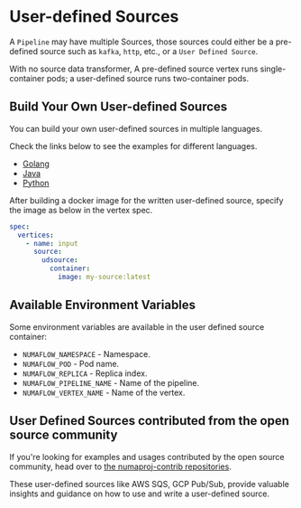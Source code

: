 # User-defined Sources

A `Pipeline` may have multiple Sources, those sources could either be a pre-defined source such as `kafka`, `http`, etc., or a `User Defined Source`.

With no source data transformer, A pre-defined source vertex runs single-container pods; a user-defined source runs two-container pods.

## Build Your Own User-defined Sources

You can build your own user-defined sources in multiple languages.

Check the links below to see the examples for different languages.

- [Golang](https://github.com/numaproj/numaflow-go/tree/main/pkg/sourcer/examples/simple_source/)
- [Java](https://github.com/numaproj/numaflow-java/tree/main/examples/src/main/java/io/numaproj/numaflow/examples/source/simple/)
- [Python](https://github.com/numaproj/numaflow-python/tree/main/examples/source/simple-source)

After building a docker image for the written user-defined source, specify the image as below in the vertex spec.

```yaml
spec:
  vertices:
    - name: input
      source:
        udsource:
          container:
            image: my-source:latest
```

## Available Environment Variables

Some environment variables are available in the user defined source container:

- `NUMAFLOW_NAMESPACE` - Namespace.
- `NUMAFLOW_POD` - Pod name.
- `NUMAFLOW_REPLICA` - Replica index.
- `NUMAFLOW_PIPELINE_NAME` - Name of the pipeline.
- `NUMAFLOW_VERTEX_NAME` - Name of the vertex.

## User Defined Sources contributed from the open source community

If you're looking for examples and usages contributed by the open source community, head over to [the numaproj-contrib repositories](https://github.com/orgs/numaproj-contrib/repositories).

These user-defined sources like AWS SQS, GCP Pub/Sub, provide valuable insights and guidance on how to use and write a user-defined source.
